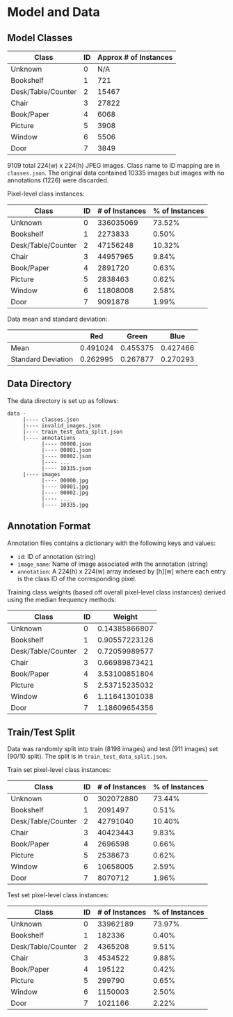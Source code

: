 # Model and Data

## Model Classes

| Class              | ID | Approx # of Instances |
|--------------------|----|-----------------------|
| Unknown            | 0  | N/A                   |
| Bookshelf          | 1  | 721                   |
| Desk/Table/Counter | 2  | 15467                 |
| Chair              | 3  | 27822                 |
| Book/Paper         | 4  | 6068                  |
| Picture            | 5  | 3908                  |
| Window             | 6  | 5506                  |
| Door               | 7  | 3849                  |

9109 total 224(w) x 224(h) JPEG images. Class name to ID mapping are in `classes.json`. The original data contained 10335 images but images with no annotations (1226) were discarded.

Pixel-level class instances:

| Class              | ID | # of Instances | % of Instances |
|--------------------|----|----------------|----------------|
| Unknown            | 0  | 336035069      | 73.52%         |
| Bookshelf          | 1  | 2273833        | 0.50%          |
| Desk/Table/Counter | 2  | 47156248       | 10.32%         |
| Chair              | 3  | 44957965       | 9.84%          |
| Book/Paper         | 4  | 2891720        | 0.63%          |
| Picture            | 5  | 2838463        | 0.62%          |
| Window             | 6  | 11808008       | 2.58%          |
| Door               | 7  | 9091878        | 1.99%          |

Data mean and standard deviation:

|                    | Red      | Green    | Blue     |
|--------------------|----------|----------|----------|
| Mean               | 0.491024 | 0.455375 | 0.427466 |
| Standard Deviation | 0.262995 | 0.267877 | 0.270293 |

## Data Directory

The data directory is set up as follows:

```text
data -
     |---- classes.json
     |---- invalid_images.json
     |---- train_test_data_split.json
     |---- annotations
           |---- 00000.json
           |---- 00001.json
           |---- 00002.json
           |---- ...
           |---- 10335.json
     |---- images
           |---- 00000.jpg
           |---- 00001.jpg
           |---- 00002.jpg
           |---- ...
           |---- 10335.jpg
```

## Annotation Format

Annotation files contains a dictionary with the following keys and values:

- `id`: ID of annotation (string)
- `image_name`: Name of image associated with the annotation (string)
- `annotation`: A 224(h) x 224(w) array indexed by [h][w] where each entry is the class ID of the corresponding pixel.

Training class weights (based off overall pixel-level class instances) derived using the median frequency methods:

| Class              | ID | Weight        |
|--------------------|----|---------------|
| Unknown            | 0  | 0.14385866807 |
| Bookshelf          | 1  | 0.90557223126 |
| Desk/Table/Counter | 2  | 0.72059989577 |
| Chair              | 3  | 0.66989873421 |
| Book/Paper         | 4  | 3.53100851804 |
| Picture            | 5  | 2.53715235032 |
| Window             | 6  | 1.11641301038 |
| Door               | 7  | 1.18609654356 |

## Train/Test Split

Data was randomly split into train (8198 images) and test (911 images) set (90/10 split). The split is in `train_test_data_split.json`.

Train set pixel-level class instances:

| Class              | ID | # of Instances | % of Instances |
|--------------------|----|----------------|----------------|
| Unknown            | 0  | 302072880      | 73.44%         |
| Bookshelf          | 1  | 2091497        | 0.51%          |
| Desk/Table/Counter | 2  | 42791040       | 10.40%         |
| Chair              | 3  | 40423443       | 9.83%          |
| Book/Paper         | 4  | 2696598        | 0.66%          |
| Picture            | 5  | 2538673        | 0.62%          |
| Window             | 6  | 10658005       | 2.59%          |
| Door               | 7  | 8070712        | 1.96%          |

Test set pixel-level class instances:

| Class              | ID | # of Instances | % of Instances |
|--------------------|----|----------------|----------------|
| Unknown            | 0  | 33962189       | 73.97%         |
| Bookshelf          | 1  | 182336         | 0.40%          |
| Desk/Table/Counter | 2  | 4365208        | 9.51%          |
| Chair              | 3  | 4534522        | 9.88%          |
| Book/Paper         | 4  | 195122         | 0.42%          |
| Picture            | 5  | 299790         | 0.65%          |
| Window             | 6  | 1150003        | 2.50%          |
| Door               | 7  | 1021166        | 2.22%          |
